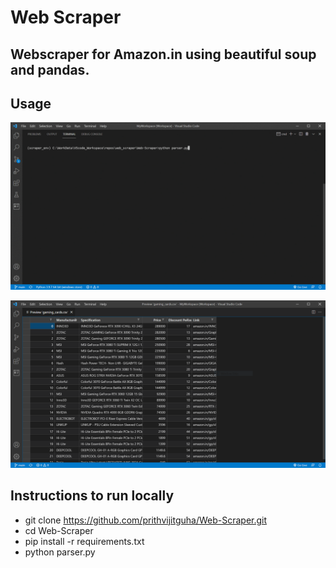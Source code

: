 # Web Scraper 

## Webscraper for Amazon.in using beautiful soup and pandas. 

## Usage 

![demo](assets/demo.gif "demo")

![csv](assets/csv_demo.PNG "csv demo")

## Instructions to run locally 

- git clone https://github.com/prithvijitguha/Web-Scraper.git
- cd Web-Scraper 
- pip install -r requirements.txt 
- python parser.py 

